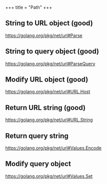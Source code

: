 +++
title = "Path"
+++

## String to URL object (good)

<https://golang.org/pkg/net/url#Parse>

## String to query object (good)

<https://golang.org/pkg/net/url#ParseQuery>

## Modify URL object (good)

<https://golang.org/pkg/net/url#URL.Host>

## Return URL string (good)

<https://golang.org/pkg/net/url#URL.String>

## Return query string

<https://golang.org/pkg/net/url#Values.Encode>

## Modify query object

<https://golang.org/pkg/net/url#Values.Set>
